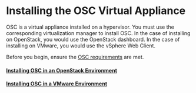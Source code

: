 # Installing the OSC Virtual Appliance

OSC is a virtual appliance installed on a hypervisor. You must use the corresponding virtualization manager to install OSC. In the case of installing on OpenStack, you would use the OpenStack dashboard. In the case of installing on VMware, you would use the vSphere Web Client.

Before you begin, ensure the [OSC requirements](/gettingstarted/requirements.md) are met.


#### [Installing OSC in an OpenStack Environment](/gettingstarted/installing_ost.md)

#### [Installing OSC in a VMware Environment](/gettingstarted/installing_vmware.md)
